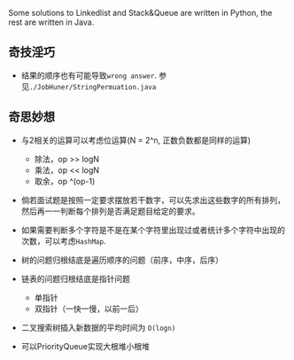 Some solutions to Linkedlist and Stack&Queue are written in Python, the rest are written in Java.

## 奇技淫巧
- 结果的顺序也有可能导致`wrong answer`. 参见`./JobHuner/StringPermuation.java`
## 奇思妙想
- 与2相关的运算可以考虑位运算(N = 2^n, 正数负数都是同样的运算)
  - 除法，op >> logN
  - 乘法，op << logN
  - 取余，op ^(op-1)
  
- 倘若面试题是按照一定要求摆放若干数字，可以先求出这些数字的所有排列，然后再一一判断每个排列是否满足题目给定的要求。

- 如果需要判断多个字符是不是在某个字符里出现过或者统计多个字符中出现的次数，可以考虑`HashMap`.

- 树的问题归根结底是遍历顺序的问题（前序，中序，后序）

- 链表的问题归根结底是指针问题
  - 单指针
  - 双指针（一快一慢，以前一后）
  
- 二叉搜索树插入新数据的平均时间为 `O(logn)`

- 可以PriorityQueue实现大根堆小根堆
